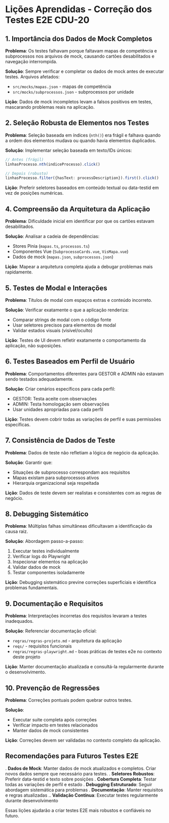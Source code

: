 # Lições Aprendidas - Correção dos Testes E2E CDU-20

## 1. Importância dos Dados de Mock Completos

**Problema**: Os testes falhavam porque faltavam mapas de competência e subprocessos nos arquivos de mock, causando cartões desabilitados e navegação interrompida.

**Solução**: Sempre verificar e completar os dados de mock antes de executar testes. Arquivos afetados:
- `src/mocks/mapas.json` - mapas de competência
- `src/mocks/subprocessos.json` - subprocessos por unidade

**Lição**: Dados de mock incompletos levam a falsos positivos em testes, mascarando problemas reais na aplicação.

## 2. Seleção Robusta de Elementos nos Testes

**Problema**: Seleção baseada em índices (`nth()`) era frágil e falhava quando a ordem dos elementos mudava ou quando havia elementos duplicados.

**Solução**: Implementar seleção baseada em texto/IDs únicos:
```typescript
// Antes (frágil)
linhasProcesso.nth(indiceProcesso).click()

// Depois (robusto)
linhasProcesso.filter({hasText: processDescription}).first().click()
```

**Lição**: Preferir seletores baseados em conteúdo textual ou data-testid em vez de posições numéricas.

## 4. Compreensão da Arquitetura da Aplicação

**Problema**: Dificuldade inicial em identificar por que os cartões estavam desabilitados.

**Solução**: Analisar a cadeia de dependências:
- Stores Pinia (`mapas.ts`, `processos.ts`)
- Componentes Vue (`SubprocessoCards.vue`, `VisMapa.vue`)
- Dados de mock (`mapas.json`, `subprocessos.json`)

**Lição**: Mapear a arquitetura completa ajuda a debugar problemas mais rapidamente.

## 5. Testes de Modal e Interações

**Problema**: Títulos de modal com espaços extras e conteúdo incorreto.

**Solução**: Verificar exatamente o que a aplicação renderiza:
- Comparar strings de modal com o código fonte
- Usar seletores precisos para elementos de modal
- Validar estados visuais (visível/oculto)

**Lição**: Testes de UI devem refletir exatamente o comportamento da aplicação, não suposições.

## 6. Testes Baseados em Perfil de Usuário

**Problema**: Comportamentos diferentes para GESTOR e ADMIN não estavam sendo testados adequadamente.

**Solução**: Criar cenários específicos para cada perfil:
- GESTOR: Testa aceite com observações
- ADMIN: Testa homologação sem observações
- Usar unidades apropriadas para cada perfil

**Lição**: Testes devem cobrir todas as variações de perfil e suas permissões específicas.

## 7. Consistência de Dados de Teste

**Problema**: Dados de teste não refletiam a lógica de negócio da aplicação.

**Solução**: Garantir que:
- Situações de subprocesso correspondam aos requisitos
- Mapas existam para subprocessos ativos
- Hierarquia organizacional seja respeitada

**Lição**: Dados de teste devem ser realistas e consistentes com as regras de negócio.

## 8. Debugging Sistemático

**Problema**: Múltiplas falhas simultâneas dificultavam a identificação da causa raiz.

**Solução**: Abordagem passo-a-passo:
1. Executar testes individualmente
2. Verificar logs do Playwright
3. Inspecionar elementos na aplicação
4. Validar dados de mock
5. Testar componentes isoladamente

**Lição**: Debugging sistemático previne correções superficiais e identifica problemas fundamentais.

## 9. Documentação e Requisitos

**Problema**: Interpretações incorretas dos requisitos levaram a testes inadequados.

**Solução**: Referenciar documentação oficial:
- `regras/regras-projeto.md` - arquitetura da aplicação
- `reqs/` - requisitos funcionais
- `regras/regras-playwright.md` - boas práticas de testes e2e no contexto deste projeto

**Lição**: Manter documentação atualizada e consultá-la regularmente durante o desenvolvimento.

## 10. Prevenção de Regressões

**Problema**: Correções pontuais podem quebrar outros testes.

**Solução**: 
- Executar suite completa após correções
- Verificar impacto em testes relacionados
- Manter dados de mock consistentes

**Lição**: Correções devem ser validadas no contexto completo da aplicação.

## Recomendações para Futuros Testes E2E

. **Dados de Mock**: Manter dados de mock atualizados e completos. Criar novos dados sempre que necessário para testes.
. **Seletores Robustos**: Preferir data-testid e texto sobre posições
. **Cobertura Completa**: Testar todas as variações de perfil e estado
. **Debugging Estruturado**: Seguir abordagem sistemática para problemas
. **Documentação**: Manter requisitos e regras atualizadas
.. **Validação Contínua**: Executar testes regularmente durante desenvolvimento

Essas lições ajudarão a criar testes E2E mais robustos e confiáveis no futuro.
